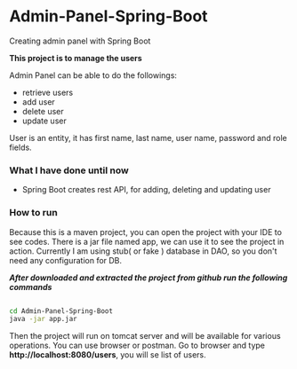 # Admin-Panel-Spring-Boot
Creating admin panel with Spring Boot

**This project is to manage the users**


Admin Panel can be able to do the followings:
- retrieve users
- add user
- delete user
- update user

User is an entity, it has first name, last name, user name, password and role fields.

### What I have done until now
- Spring Boot creates rest API, for adding, deleting and updating user


### How to run

Because this is a maven project, you can open the project with your IDE to see codes.
There is a jar file named app, we can use it to see the project in action.
Currently I am using stub( or fake ) database in DAO, so you don't need any configuration for DB.

***After downloaded and extracted the project from github run the following commands***

```sh

cd Admin-Panel-Spring-Boot
java -jar app.jar

```

Then the project will run on tomcat server and will be available for various operations.
You can use browser or postman.
Go to browser and type **http://localhost:8080/users**, you will se list of users.
